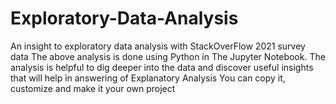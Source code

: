 # Exploratory-Data-Analysis
An insight to exploratory data analysis with StackOverFlow 2021 survey data
The above analysis is done using Python in The Jupyter Notebook. The analysis is helpful to dig deeper into the data and discover useful insights that will help in answering of Explanatory Analysis
You can copy it, customize and make it your own project
